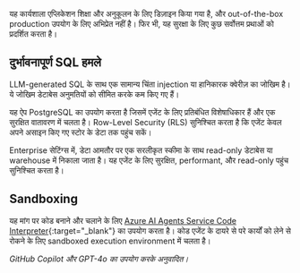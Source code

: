 यह कार्यशाला एप्लिकेशन शिक्षा और अनुकूलन के लिए डिज़ाइन किया गया है, और out-of-the-box production उपयोग के लिए अभिप्रेत नहीं है। फिर भी, यह सुरक्षा के लिए कुछ सर्वोत्तम प्रथाओं को प्रदर्शित करता है।

## दुर्भावनापूर्ण SQL हमले

LLM-generated SQL के साथ एक सामान्य चिंता injection या हानिकारक क्वेरीज़ का जोखिम है। ये जोखिम डेटाबेस अनुमतियों को सीमित करके कम किए गए हैं।

यह ऐप PostgreSQL का उपयोग करता है जिसमें एजेंट के लिए प्रतिबंधित विशेषाधिकार हैं और एक सुरक्षित वातावरण में चलता है। Row-Level Security (RLS) सुनिश्चित करता है कि एजेंट केवल अपने असाइन किए गए स्टोर के डेटा तक पहुंच सकें।

Enterprise सेटिंग्स में, डेटा आमतौर पर एक सरलीकृत स्कीमा के साथ read-only डेटाबेस या warehouse में निकाला जाता है। यह एजेंट के लिए सुरक्षित, performant, और read-only पहुंच सुनिश्चित करता है।

## Sandboxing

यह मांग पर कोड बनाने और चलाने के लिए [Azure AI Agents Service Code Interpreter](https://learn.microsoft.com/azure/ai-services/agents/how-to/tools/code-interpreter?view=azure-python-preview&tabs=python&pivots=overview){:target="_blank"} का उपयोग करता है। कोड एजेंट के दायरे से परे कार्यों को लेने से रोकने के लिए sandboxed execution environment में चलता है।

*GitHub Copilot और GPT-4o का उपयोग करके अनुवादित।*
